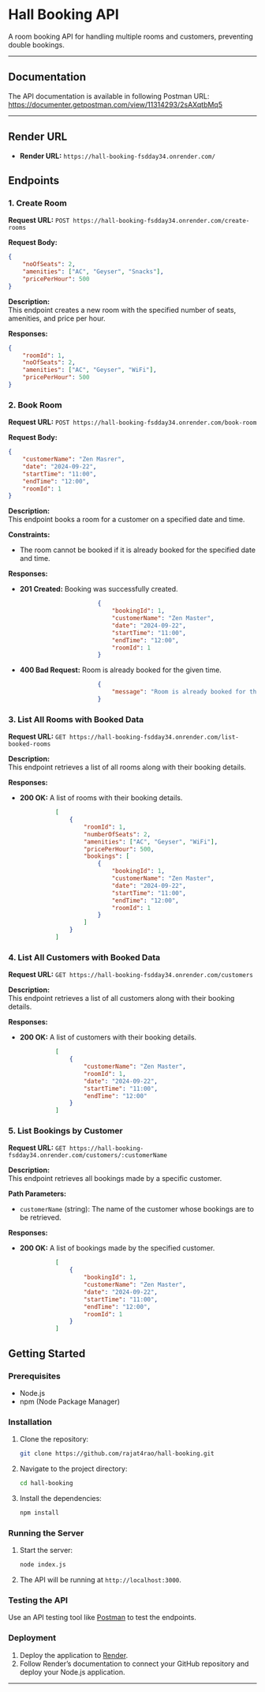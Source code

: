 # Hall Booking API

A room booking API for handling multiple rooms and customers, preventing double bookings.

---

## Documentation

The API documentation is available in following Postman URL: https://documenter.getpostman.com/view/11314293/2sAXqtbMq5

---

## Render URL

- **Render URL:** `https://hall-booking-fsdday34.onrender.com/`

## Endpoints

### 1. Create Room

**Request URL:** `POST https://hall-booking-fsdday34.onrender.com/create-rooms`

**Request Body:**

``` json
{
    "noOfSeats": 2,
    "amenities": ["AC", "Geyser", "Snacks"],
    "pricePerHour": 500
}

 ```

**Description:**  
This endpoint creates a new room with the specified number of seats, amenities, and price per hour.

**Responses:**

``` json
{
    "roomId": 1,
    "noOfSeats": 2,
    "amenities": ["AC", "Geyser", "WiFi"],
    "pricePerHour": 500
}

 ```

### 2. Book Room

**Request URL:** `POST https://hall-booking-fsdday34.onrender.com/book-room`

**Request Body:**

``` json
{
    "customerName": "Zen Masrer",
    "date": "2024-09-22",
    "startTime": "11:00",
    "endTime": "12:00",
    "roomId": 1
}

 ```

**Description:**  
This endpoint books a room for a customer on a specified date and time.

**Constraints:**

- The room cannot be booked if it is already booked for the specified date and time.
    

**Responses:**

- **201 Created:** Booking was successfully created.
    
    ``` json
                          {
                              "bookingId": 1,
                              "customerName": "Zen Master",
                              "date": "2024-09-22",
                              "startTime": "11:00",
                              "endTime": "12:00",
                              "roomId": 1
                          }
    
     ```
    
- **400 Bad Request:** Room is already booked for the given time.
    
    ``` json
                          {
                              "message": "Room is already booked for the given time"
                          }
    
     ```

### 3. List All Rooms with Booked Data

**Request URL:** `GET https://hall-booking-fsdday34.onrender.com/list-booked-rooms`

**Description:**  
This endpoint retrieves a list of all rooms along with their booking details.

**Responses:**

- **200 OK:** A list of rooms with their booking details.
    
    ``` json
              [
                  {
                      "roomId": 1,
                      "numberOfSeats": 2,
                      "amenities": ["AC", "Geyser", "WiFi"],
                      "pricePerHour": 500,
                      "bookings": [
                          {
                              "bookingId": 1,
                              "customerName": "Zen Master",
                              "date": "2024-09-22",
                              "startTime": "11:00",
                              "endTime": "12:00",
                              "roomId": 1
                          }
                      ]
                  }
              ]
    
     ```

### 4. List All Customers with Booked Data

**Request URL:** `GET https://hall-booking-fsdday34.onrender.com/customers`

**Description:**  
This endpoint retrieves a list of all customers along with their booking details.

**Responses:**

- **200 OK:** A list of customers with their booking details.
    
    ``` json
              [
                  {
                      "customerName": "Zen Master",
                      "roomId": 1,
                      "date": "2024-09-22",
                      "startTime": "11:00",
                      "endTime": "12:00"
                  }
              ]
    
     ```

### 5\. List Bookings by Customer

**Request URL:** `GET https://hall-booking-fsdday34.onrender.com/customers/:customerName`

**Description:**  
This endpoint retrieves all bookings made by a specific customer.

**Path Parameters:**

- `customerName` (string): The name of the customer whose bookings are to be retrieved.
    

**Responses:**

- **200 OK:** A list of bookings made by the specified customer.
    
    ``` json
              [
                  {
                      "bookingId": 1,
                      "customerName": "Zen Master",
                      "date": "2024-09-22",
                      "startTime": "11:00",
                      "endTime": "12:00",
                      "roomId": 1
                  }
              ]
    
     ```

## Getting Started

### Prerequisites

- Node.js
- npm (Node Package Manager)

### Installation

1. Clone the repository:
   ```bash
   git clone https://github.com/rajat4rao/hall-booking.git
   ```
2. Navigate to the project directory:
   ```bash
   cd hall-booking
   ```
3. Install the dependencies:
   ```bash
   npm install
   ```

### Running the Server

1. Start the server:
   ```bash
   node index.js
   ```
2. The API will be running at `http://localhost:3000`.

### Testing the API

Use an API testing tool like [Postman](https://www.postman.com/) to test the endpoints.

### Deployment

1. Deploy the application to [Render](https://render.com/).
2. Follow Render’s documentation to connect your GitHub repository and deploy your Node.js application.

---
